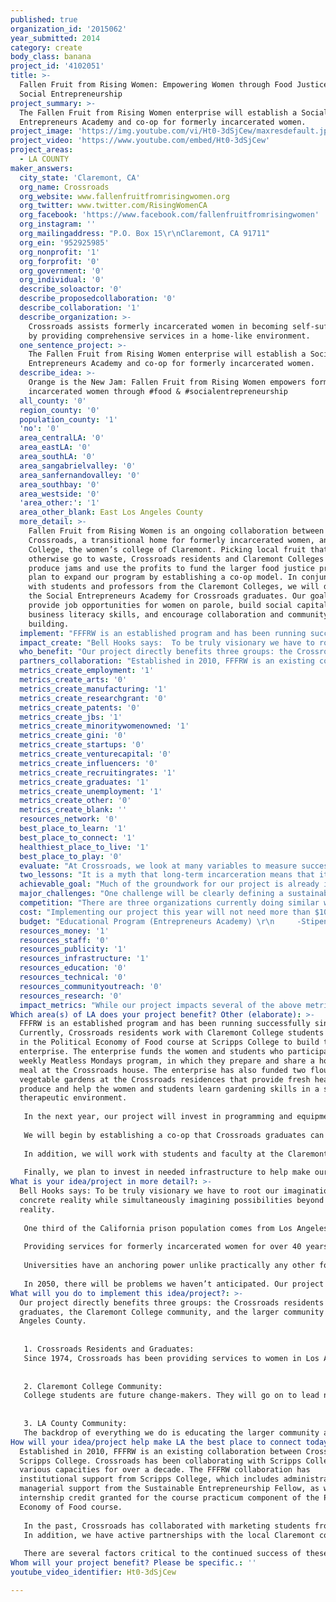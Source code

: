 ```yaml
---
published: true
organization_id: '2015062'
year_submitted: 2014
category: create
body_class: banana
project_id: '4102051'
title: >-
  Fallen Fruit from Rising Women: Empowering Women through Food Justice and
  Social Entrepreneurship
project_summary: >-
  The Fallen Fruit from Rising Women enterprise will establish a Social
  Entrepreneurs Academy and co-op for formerly incarcerated women.
project_image: 'https://img.youtube.com/vi/Ht0-3dSjCew/maxresdefault.jpg'
project_video: 'https://www.youtube.com/embed/Ht0-3dSjCew'
project_areas:
  - LA COUNTY
maker_answers:
  city_state: 'Claremont, CA'
  org_name: Crossroads
  org_website: www.fallenfruitfromrisingwomen.org
  org_twitter: www.twitter.com/RisingWomenCA
  org_facebook: 'https://www.facebook.com/fallenfruitfromrisingwomen'
  org_instagram: ''
  org_mailingaddress: "P.O. Box 15\r\nClaremont, CA 91711"
  org_ein: '952925985'
  org_nonprofit: '1'
  org_forprofit: '0'
  org_government: '0'
  org_individual: '0'
  describe_soloactor: '0'
  describe_proposedcollaboration: '0'
  describe_collaboration: '1'
  describe_organization: >-
    Crossroads assists formerly incarcerated women in becoming self-sufficient
    by providing comprehensive services in a home-like environment.
  one_sentence_project: >-
    The Fallen Fruit from Rising Women enterprise will establish a Social
    Entrepreneurs Academy and co-op for formerly incarcerated women.
  describe_idea: >-
    Orange is the New Jam: Fallen Fruit from Rising Women empowers formerly
    incarcerated women through #food & #socialentrepreneurship
  all_county: '0'
  region_county: '0'
  population_county: '1'
  'no': '0'
  area_centralLA: '0'
  area_eastLA: '0'
  area_southLA: '0'
  area_sangabrielvalley: '0'
  area_sanfernandovalley: '0'
  area_southbay: '0'
  area_westside: '0'
  'area_other:': '1'
  area_other_blank: East Los Angeles County
  more_detail: >-
    Fallen Fruit from Rising Women is an ongoing collaboration between
    Crossroads, a transitional home for formerly incarcerated women, and Scripps
    College, the women’s college of Claremont. Picking local fruit that would
    otherwise go to waste, Crossroads residents and Claremont Colleges students
    produce jams and use the profits to fund the larger food justice program. We
    plan to expand our program by establishing a co-op model. In conjunction
    with students and professors from the Claremont Colleges, we will develop
    the Social Entrepreneurs Academy for Crossroads graduates. Our goal is to
    provide job opportunities for women on parole, build social capital and
    business literacy skills, and encourage collaboration and community
    building.
  implement: "FFFRW is an established program and has been running successfully since 2010. Currently, Crossroads residents work with Claremont College students enrolled in the Political Economy of Food course at Scripps College to build the FFFRW enterprise. The enterprise funds the women and students who participate in a weekly Meatless Mondays program, in which they prepare and share a home-cooked meal at the Crossroads house. The enterprise has also funded two flourishing vegetable gardens at the Crossroads residences that provide fresh healthy produce and help the women and students learn gardening skills in a supportive therapeutic environment.\r\n\r\nIn the next year, our project will invest in programming and equipment to build capacity for the social enterprise.  \r\n\r\nWe will begin by establishing a co-op that Crossroads graduates can elect to join. We will expand production to two days per week and pay the graduates an hourly wage in addition to sweat equity. As part of their membership and participation in the co-op, the women will be enrolled in the Social Entrepreneurs Academy with 4 hours of instruction per week. To enable participation in the academy, we will pay the women a stipend for completion of the course. \r\n\r\nIn addition, we will work with students and faculty at the Claremont Colleges in the fall semester to develop a curriculum for the Social Entrepreneurs Academy. The curriculum will include instruction in accounting, marketing, alternative business models, and other business skills as well as guest lectures and case studies.\r\n\r\nFinally, we plan to invest in needed infrastructure to help make our enterprise more efficient. Crossroads women and students learn a lot from their work together in the kitchen, including how to produce and handle food, provide excellent customer service, and support coworkers. By investing in equipment and streamlining our process, we will be able to spend more time teaching the “big picture,” like what it takes to manage a business and what it means to be a social entrepreneur. \r\n"
  impact_create: "Bell Hooks says:  To be truly visionary we have to root our imagination in our concrete reality while simultaneously imagining possibilities beyond that reality.\r\n\r\nOne third of the California prison population comes from Los Angeles County and about 85% of convictions are for non-violent crimes.  These statistics clearly indicate that a significant number of formerly incarcerated persons will be returning to Los Angeles County at some point in time.  To overcome the stigma and stereotypes of incarceration, an evening of the playing field is necessary for a person to become a productive member of the community.  A better LA means a community building relationships socially, economically, politically, environmentally, and academically.  These relationships embrace each person, regardless of his/her background, with the encouragement, support, and opportunity to reach their full potential.  Support provides hope for change.  Opportunity makes change possible.  LA becomes a thriving environment where individuals are empowered and the community becomes more cohesive.\r\n\r\nProviding services for formerly incarcerated women for over 40 years has taught Crossroads to see the bigger picture that addresses systemic change and compels us to further action.  It has been said that working with one woman affects seven generations.  Teaching soft skills like how to keep a job while managing sobriety, family, work and self, empowers women as they move from surviving in their environment to thriving in the community.\r\n\r\nUniversities have an anchoring power unlike practically any other for-profit or nonprofit institution. By building strong ties between the Claremont Colleges and the surrounding region, we are creating a culture of collaboration that is designed to last well past 2050. The coupling of education and community involvement is what makes our program so special. \r\n\r\nIn 2050, there will be problems we haven’t anticipated. Our project will equip people from all walks of life to be able to think creatively and adapt to the needs of a changing world. \r\n"
  who_benefit: "Our project directly benefits three groups: the Crossroads residents and graduates, the Claremont College community, and the larger community of Los Angeles County.\r\n\r\n\r\n1. Crossroads Residents and Graduates: \r\nSince 1974, Crossroads has been providing services to women in Los Angeles County recently released from prison. Our primary goal is to empower formerly incarcerated women by teaching new skills and helping them achieve economic self-sufficiency. Formerly incarcerated women are a group of homeless women with significant and multi-layered needs. In terms of socioeconomic status, the women who come to Crossroads are generally destitute. In the past five years, almost all of our residents have served a life sentence. The average length of stay for our residents who served a life sentence was 23.4 years and their average age is 52 years. Our six-month Residential Program serves about 34 formerly incarcerated women per year. Our graduates enthusiastically keep in contact with Crossroads, and continue to work and live in Los Angeles County. Many have reunited with family and many now have significant work experience (even those women who served over 20 years in prison.) Graduates reach success in their chosen field of employment. Most graduates have worked multiple years in their jobs and many have been promoted to management positions. One graduate shared that she has worked as office manager in a doctor’s office for three years and completed her bachelor’s degree. With the help from this grant, we will expand our services to include more support for the women who have graduated from the residential program.\r\n\r\n\r\n2. Claremont College Community:\r\nCollege students are future change-makers. They will go on to lead non-profit organizations and businesses, advocate for policy and reform, and become engaged members of our community. Some students who have participated in FFFRW have changed their major as a result of their experience with Crossroads. One 2013 graduate remarked that “when we first began, we did not realize that the heart and soul of our internship, and perhaps of all food and social justice issues, was the community that we were able to create.”\r\n\r\n\r\n3. LA County Community:\r\nThe backdrop of everything we do is educating the larger community about the incarcerated. We connect the public to the faces of the criminal justice system and demonstrate that people who have been incarcerated can become productive, engaged members of society.\r\n"
  partners_collaboration: "Established in 2010, FFFRW is an existing collaboration between Crossroads and Scripps College. Crossroads has been collaborating with Scripps College in various capacities for over a decade. The FFFRW collaboration has institutional support from Scripps College, which includes administrative and managerial support from the Sustainable Entrepreneurship Fellow, as well as internship credit granted for the course practicum component of the Political Economy of Food course.\r\n\r\nIn the past, Crossroads has collaborated with marketing students from the Drucker School of Management. We plan to deepen our collaboration with Drucker through the development of the Social Entrepreneurs Academy; however, a formal collaboration with Drucker has not yet been established. We have also collaborated with faculty from the Claremont Colleges. Dr. Nancy Neiman Auerbach teaches the Political Economy of Food course and serves as the creative director of FFFRW. In addition, Kim Drake, a Scripps English professor, taught writing workshops for the Crossroads residents and compiled their stories into a book published in 2013 titled Stinging for their Suppers. The possibility of connecting with additional resources and accessing expertise from the Claremont College community is significant. \r\nIn addition, we have active partnerships with the local Claremont community. Fred and Julianne Baumann generously donate fresh fruit from their 2.5 acre backyard on a weekly basis to create our jams. We have also established relationships with the Prison Library Project, Uncommon Good, and Randy Beckendam, the owner of Amy’s Farm, a social justice oriented farm. \r\n \r\nThere are several factors critical to the continued success of these collaborations. First, continued support from Scripps College is key. The collaboration with Scripps College has been institutionalized and made a core part of the curriculum and educational mission of the college, receiving significant funding from the office of the President. In addition, we rely on community involvement and fruit donations for our jams. Finally, Crossroads has made FFFRW part of their comprehensive reentry program and the core of their food justice initiative.  \r\n"
  metrics_create_employment: '1'
  metrics_create_arts: '0'
  metrics_create_manufacturing: '1'
  metrics_create_researchgrant: '0'
  metrics_create_patents: '0'
  metrics_create_jbs: '1'
  metrics_create_minoritywomenowned: '1'
  metrics_create_gini: '0'
  metrics_create_startups: '0'
  metrics_create_venturecapital: '0'
  metrics_create_influencers: '0'
  metrics_create_recruitingrates: '1'
  metrics_create_graduates: '1'
  metrics_create_unemployment: '1'
  metrics_create_other: '0'
  metrics_create_blank: ''
  resources_network: '0'
  best_place_to_learn: '1'
  best_place_to_connect: '1'
  healthiest_place_to_live: '1'
  best_place_to_play: '0'
  evaluate: "At Crossroads, we look at many variables to measure success. Our main outcome is whether a woman completes the six-month program (and does not return to prison). We also measure success by monitoring specific benchmarks which include: length of time in our program, completion of program, discharge from parole, obtainment of employment, length of time maintaining employment, and lifestyle changes (new friends, interests, sobriety). We pay close attention to other milestones which include a woman re-uniting with her family or continuing her education. \r\n\r\nWith the establishment of the co-op and Social Entrepreneurs Academy, we will measure success by the number of Crossroads graduates who choose to opt-in to the co-op, job opportunities and ventures for Crossroads gradates, and continued profitability and ability to sustain lucrative employment for co-op members. \r\n\r\nCrossroads is committed to monitoring client progress and evaluating program effectiveness. Currently, a formal evaluation is taking place at Crossroads. Professor Stewart Donaldson, a renowned evaluation specialist at Claremont Graduate University, and his graduate students are conducting the evaluation. Through interviews and focus groups of Crossroads residents, alumnae, volunteers, Board of Directors, community members, and community partners, a report will be presented to Crossroads with depth view of the challenges that women and alumnae face when learning to live life after incarceration and living independently in the community. We will use the evaluation for strategic planning and to improve services at Crossroads. \r\n"
  two_lessons: "It is a myth that long-term incarceration means that it will be impossible to find a job. It is far more important that job seekers have relevant work experience. Our program debunks this myth and enables women to gain valuable work experience that will help them secure employment. Garden programs in prison have been shown to be effective, but the women need to feel a sense of ownership and see the fruits of their labor. In prison, women couldn’t eat the vegetables they grew. Our program motivates the women to invest time in job training by creating a sense of ownership in their work.\r\n\r\nIn addition, we have found that community members are eager to participate in something meaningful. Providing the community with the opportunity to contribute, through the purchase of our products, the donation of fruit, or by volunteering has resulted in an outpouring of support for our program.\r\n"
  achievable_goal: "Much of the groundwork for our project is already in place. We have an established relationship at Scripps College and a history of successful collaborations with the Claremont College community. We already have student interns signed up for next semester (beginning at the end of August). We also have the support of the Sustainable Entrepreneurship Fellow at Scripps College whose position is designed to help administer and manage the program. \r\n\r\nIn the next 12 months, we will build productive capacity as we grow the enterprise. The demand for our products is beginning to outpace production as we expand into new venues such as Goods Eggs, an online farmers market in LA. Expanding production to a second day a week is easily doable with the help from this grant. We will involve both the Crossroads women and students in developing a sustainable and unique business plan that supports our goals of providing employment to formerly incarcerated women. We are in discussions with partners to develop the Social Entrepreneurs Academy and teach classes and we have already negotiated for educational computer lab space. \r\n\r\nSince our proposed project is focused on Crossroads graduates, we will not be constrained by the demanding schedule of Crossroads residents. Residents are busy attending workshops, counseling, and AA meetings, and their ability to participate in the enterprise is limited by other necessary obligations. Graduates, on the other hand, have adjusted to life outside of prison and have greater time and mental energy to participate in the enterprise.\r\n"
  major_challenges: "One challenge will be clearly defining a sustainable and just co-op model. Since we will be changing our business model, we will need to iron out the details of taking on employees and developing a payment structure. We will tackle this challenge by utilizing the resources of the Claremont Colleges. Microfinance and entrepreneurship clubs have already expressed interest in working together to develop the enterprise structure. \r\n\r\nAnother challenge will be to ensure that we can sustain the program once the funding is spent in September 2015. Catapulting our production and sales through this funding will help us build capacity and enable us to continue to support the program with our profits alone.\r\n"
  competition: "There are three organizations currently doing similar work in Los Angeles. \r\n\r\n•\tHomeboy Industries\r\n•\tLA Kitchen\r\n•\tFood Forward\r\n\r\nHomeboy Industries “serves high-risk, formerly gang-involved men and women with a continuum of free services and programs, and operates several social enterprises that serve as job-training sites.” Like Homeboy Industries, our program provide free services and programs for formerly incarcerated individuals and runs a social enterprise that serves as a job training site. However, Homeboy Industries does not provide housing for their participants. Housing is a core part of our mission and one of the keys to our success and reduced recidivism rate. Our program focuses on formerly incarcerated women and is women-owned and managed.  We have also integrated our program with a higher-education institution and seek to provide formerly incarcerated women with an opportunity for ownership and leadership in the enterprise. \r\n\r\nLA Kitchen “works directly with local farmers and produce wholesale companies to collect fruits and vegetables that are unsellable due to cosmetic issues or lack of commercial demand. All donated and purchased food will be transformed into healthy meals, snacks, and food products by volunteers, students, and staff at our health-code approved processing hub.” They work with emancipated foster youth and older adults transitioning out of incarceration. Like LA Kitchen, we use food that that would otherwise go to waste, though our fruit is freshly picked and donated from local backyards. Their collaboration between foster youth and older adults transitioning out of incarceration is similar to our collaboration between college students and Crossroads residents; however, we focus much more heavily on education.  We have also formalized our relationship with Scripps College.\r\n\r\nFood Forward “rescues fresh local produce that would otherwise go to waste, connecting this abundance with people in need, and inspiring other to do the same.” Like Food Forward, we rescue fresh local produce. However, we use the produce to develop our social enterprise rather than donate it to local food banks. Our program is also geared to the needs of formerly incarcerated women. \r\n"
  cost: "Implementing our project this year will not need more than $100,000. We have outlined a detailed budget below. If additional funds are needed, the profits from our business can be used to cover these unexpected expenses. In the first year of our project, we expect costs to be greater, however, in future years our costs will be drastically reduced. \r\n\r\nTwo of our large expenses are stipends for participation in the Social Entrepreneurs Academy and transportation. Initially, we would like to provide hourly wages for Crossroads graduates to guarantee income for our participants. We do not want to put our graduates in a position of economic hardship by forgoing other paid opportunities to participate in the co-op. In future years, we will switch to a sweat equity model while providing stipends for completion of the Social Entrepreneurs Academy. The grant will help us to build capacity and enable our business to be able to support co-op members through a sweat equity model in the future. \r\n\r\nTransportation is a needed expense that will improve our program drastically. Currently, students have no reliable method of transportation to get to the kitchen. By having a dedicated vehicle, we can ensure that students will be able to participate in the program without having to take on the financial burden of renting Zipcars or other means of transportation. In addition, it is difficult to transport large quantities of fruit and jam in personal vehicles and a large van would be a huge help with these deliveries. An investment in transportation will continue to serve the enterprise for years to come.\r\n"
  budget: "Educational Program (Entrepreneurs Academy) \r\n     -Stipends for completion of Entrepreneurs Academy - $6,000\r\n     -Honararia for instructors and workshop leaders - $6,000\r\n     -Resource library and classroom materials - $2,000\r\nCo-op\r\n\t-Wages - $13,500\r\nKitchen Rental - $25,000\r\n\t-Kitchen equipment - $1,000\r\nTransportation, used van - $30,000\r\n\t-Gas - $2,500\r\n\t-Insurance - $3,000 \r\nFood Storage space - $3,200\r\n\t-Shelving - $1,000\r\nPermitting and Farmer’s Market Costs – $2,500\r\nAdministrative \r\n\t-Printing and labeling - $1,000\r\n\t-Website - $500\r\n\t-Web development labor/consulting - $2,000\r\n2 iPads for Business (to accept credit cards and keep track of accounting/financial information) -  $800\r\n\r\nTotal: $100,000\r\n"
  resources_money: '1'
  resources_staff: '0'
  resources_publicity: '1'
  resources_infrastructure: '1'
  resources_education: '0'
  resources_technical: '0'
  resources_communityoutreach: '0'
  resources_research: '0'
  impact_metrics: "While our project impacts several of the above metrics, we would like to highlight a few in particular:\r\n\r\n\r\n1.\tUnemployment rates for the formerly incarcerated\r\nThe primary goal of our enterprise is to provide job training and opportunities for formerly incarcerated women. Our enterprise provides valuable job training, acclimates women to society outside of prison, and fosters entrepreneurial thinking. With the development of a co-op model and formal education in social entrepreneurship, we are paving the way for those who have been incarcerated to find meaningful employment, create their own opportunities, and see themselves as agents of change.\r\n\r\n\r\n2.\tMinority and women-owned firms\r\nCrossroads is run by women and for women. In addition, Scripps College is an all women’s college. Empowering women is a core part of our mission. While we focus on women’s issues, we are not exclusive to women and enthusiastically encourage the participation of men. In fact, many of the students in the Political Economy of Food course are men who have gained a great deal from their participation in the program.\r\n\r\nMany of the Crossroads residents are minorities.  We aim to provide these women with training in entrepreneurial skills that we hope will result in an increase of minority-owned firms in Los Angeles. \r\n\r\n\r\n3.\tRecruiting and retention rates at local higher education institutions\r\nThe collaboration with Scripps College encourages Crossroads graduates to pursue further education in Los Angeles County. Our graduates have gone on to trade and technical schools, and many have received associate’s and bachelor’s degrees. \r\n\r\nThe Claremont Colleges in general, and Scripps College in particular, attract an array of bright, talented students from all over the world. The majority of students who attend the Claremont Colleges come from outside the state of California; in fact, the Claremont Colleges have the highest percentage of out of state students of all institutions of higher education in LA County. By encouraging students to form relationships with the surrounding community, we are directly contributing to the number of talented students remaining in LA after graduation. One of the ways we are doing this is through the Sustainable Entrepreneurship Fellowship for a recent grad. The fellowship is funded by Scripps College and provides managerial and program support for FFFRW, and promotes sustainability and food justice initiatives at the college and beyond. \r\n"
Which area(s) of LA does your project benefit? Other (elaborate): >-
  FFFRW is an established program and has been running successfully since 2010.
  Currently, Crossroads residents work with Claremont College students enrolled
  in the Political Economy of Food course at Scripps College to build the FFFRW
  enterprise. The enterprise funds the women and students who participate in a
  weekly Meatless Mondays program, in which they prepare and share a home-cooked
  meal at the Crossroads house. The enterprise has also funded two flourishing
  vegetable gardens at the Crossroads residences that provide fresh healthy
  produce and help the women and students learn gardening skills in a supportive
  therapeutic environment.
   
   In the next year, our project will invest in programming and equipment to build capacity for the social enterprise. 
   
   We will begin by establishing a co-op that Crossroads graduates can elect to join. We will expand production to two days per week and pay the graduates an hourly wage in addition to sweat equity. As part of their membership and participation in the co-op, the women will be enrolled in the Social Entrepreneurs Academy with 4 hours of instruction per week. To enable participation in the academy, we will pay the women a stipend for completion of the course. 
   
   In addition, we will work with students and faculty at the Claremont Colleges in the fall semester to develop a curriculum for the Social Entrepreneurs Academy. The curriculum will include instruction in accounting, marketing, alternative business models, and other business skills as well as guest lectures and case studies.
   
   Finally, we plan to invest in needed infrastructure to help make our enterprise more efficient. Crossroads women and students learn a lot from their work together in the kitchen, including how to produce and handle food, provide excellent customer service, and support coworkers. By investing in equipment and streamlining our process, we will be able to spend more time teaching the “big picture,” like what it takes to manage a business and what it means to be a social entrepreneur.
What is your idea/project in more detail?: >-
  Bell Hooks says: To be truly visionary we have to root our imagination in our
  concrete reality while simultaneously imagining possibilities beyond that
  reality.
   
   One third of the California prison population comes from Los Angeles County and about 85% of convictions are for non-violent crimes. These statistics clearly indicate that a significant number of formerly incarcerated persons will be returning to Los Angeles County at some point in time. To overcome the stigma and stereotypes of incarceration, an evening of the playing field is necessary for a person to become a productive member of the community. A better LA means a community building relationships socially, economically, politically, environmentally, and academically. These relationships embrace each person, regardless of his/her background, with the encouragement, support, and opportunity to reach their full potential. Support provides hope for change. Opportunity makes change possible. LA becomes a thriving environment where individuals are empowered and the community becomes more cohesive.
   
   Providing services for formerly incarcerated women for over 40 years has taught Crossroads to see the bigger picture that addresses systemic change and compels us to further action. It has been said that working with one woman affects seven generations. Teaching soft skills like how to keep a job while managing sobriety, family, work and self, empowers women as they move from surviving in their environment to thriving in the community.
   
   Universities have an anchoring power unlike practically any other for-profit or nonprofit institution. By building strong ties between the Claremont Colleges and the surrounding region, we are creating a culture of collaboration that is designed to last well past 2050. The coupling of education and community involvement is what makes our program so special. 
   
   In 2050, there will be problems we haven’t anticipated. Our project will equip people from all walks of life to be able to think creatively and adapt to the needs of a changing world.
What will you do to implement this idea/project?: >-
  Our project directly benefits three groups: the Crossroads residents and
  graduates, the Claremont College community, and the larger community of Los
  Angeles County.
   
   
   1. Crossroads Residents and Graduates: 
   Since 1974, Crossroads has been providing services to women in Los Angeles County recently released from prison. Our primary goal is to empower formerly incarcerated women by teaching new skills and helping them achieve economic self-sufficiency. Formerly incarcerated women are a group of homeless women with significant and multi-layered needs. In terms of socioeconomic status, the women who come to Crossroads are generally destitute. In the past five years, almost all of our residents have served a life sentence. The average length of stay for our residents who served a life sentence was 23.4 years and their average age is 52 years. Our six-month Residential Program serves about 34 formerly incarcerated women per year. Our graduates enthusiastically keep in contact with Crossroads, and continue to work and live in Los Angeles County. Many have reunited with family and many now have significant work experience (even those women who served over 20 years in prison.) Graduates reach success in their chosen field of employment. Most graduates have worked multiple years in their jobs and many have been promoted to management positions. One graduate shared that she has worked as office manager in a doctor’s office for three years and completed her bachelor’s degree. With the help from this grant, we will expand our services to include more support for the women who have graduated from the residential program.
   
   
   2. Claremont College Community:
   College students are future change-makers. They will go on to lead non-profit organizations and businesses, advocate for policy and reform, and become engaged members of our community. Some students who have participated in FFFRW have changed their major as a result of their experience with Crossroads. One 2013 graduate remarked that “when we first began, we did not realize that the heart and soul of our internship, and perhaps of all food and social justice issues, was the community that we were able to create.”
   
   
   3. LA County Community:
   The backdrop of everything we do is educating the larger community about the incarcerated. We connect the public to the faces of the criminal justice system and demonstrate that people who have been incarcerated can become productive, engaged members of society.
How will your idea/project help make LA the best place to connect today? In LA2050?: >-
  Established in 2010, FFFRW is an existing collaboration between Crossroads and
  Scripps College. Crossroads has been collaborating with Scripps College in
  various capacities for over a decade. The FFFRW collaboration has
  institutional support from Scripps College, which includes administrative and
  managerial support from the Sustainable Entrepreneurship Fellow, as well as
  internship credit granted for the course practicum component of the Political
  Economy of Food course.
   
   In the past, Crossroads has collaborated with marketing students from the Drucker School of Management. We plan to deepen our collaboration with Drucker through the development of the Social Entrepreneurs Academy; however, a formal collaboration with Drucker has not yet been established. We have also collaborated with faculty from the Claremont Colleges. Dr. Nancy Neiman Auerbach teaches the Political Economy of Food course and serves as the creative director of FFFRW. In addition, Kim Drake, a Scripps English professor, taught writing workshops for the Crossroads residents and compiled their stories into a book published in 2013 titled Stinging for their Suppers. The possibility of connecting with additional resources and accessing expertise from the Claremont College community is significant. 
   In addition, we have active partnerships with the local Claremont community. Fred and Julianne Baumann generously donate fresh fruit from their 2.5 acre backyard on a weekly basis to create our jams. We have also established relationships with the Prison Library Project, Uncommon Good, and Randy Beckendam, the owner of Amy’s Farm, a social justice oriented farm. 
    
   There are several factors critical to the continued success of these collaborations. First, continued support from Scripps College is key. The collaboration with Scripps College has been institutionalized and made a core part of the curriculum and educational mission of the college, receiving significant funding from the office of the President. In addition, we rely on community involvement and fruit donations for our jams. Finally, Crossroads has made FFFRW part of their comprehensive reentry program and the core of their food justice initiative.
Whom will your project benefit? Please be specific.: ''
youtube_video_identifier: Ht0-3dSjCew

---
```

